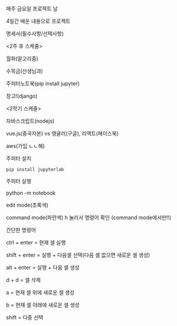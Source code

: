 매주 금요일 프로젝트 날

4일간 배운 내용으로 프로젝트

명세서(필수사항/선택사항)



<2주 후 스케줄>

월화(알고리즘)

수목금(선생님과)



주피터노트북(pip install jupyter)



장고!(django)



<2학기 스케줄>

자바스크립트(nodejs)

vue.js(중국자본) vs 앵귤러(구글), 리액트(페이스북)

aws(가입 ㄴㄴ해)



주피터 설치

```
pip install jupyterlab
```



주피터 실행

python -m notebook



edit mode(초록색)	

command mode(파란색)			h 눌러서 명령어 확인 (command mode에서만!!)



간단한 명령어

ctrl + enter = 현재 셀 실행

shift + enter = 실행 + 다음셀 선택(다음 셀 없으면 새로운 셀 생성)

alt + enter = 실행 + 다음 셀 생성

d + d = 셀 삭제

a = 현재 셀 위에 새로운 셀 생성

b = 현재 셀 아래에 새로운 셀 생성

shift = 다중 선택



